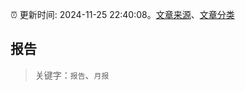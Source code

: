 :alarm_clock: 更新时间: 2024-11-25 22:40:08。[文章来源](/README.md)、[文章分类](/TAGS.md)

## 报告


> 关键字：`报告`、`月报`



